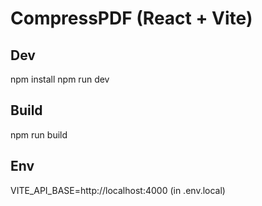 # CompressPDF (React + Vite)

## Dev
npm install
npm run dev

## Build
npm run build

## Env
VITE_API_BASE=http://localhost:4000  (in .env.local)
